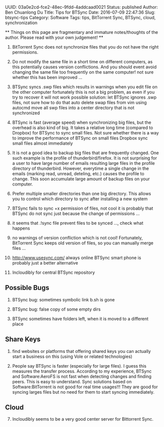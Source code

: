 UUID: 03a0e2cd-fce2-48ec-9fdd-4addcaad0021
Status: published
Author: Ben Chuanlong Du
Title: Tips for BTSync
Date: 2016-07-09 22:47:36
Slug: btsync-tips
Category: Software
Tags: tips, BitTorrent Sync, BTSync, cloud, synchronization

**
Things on this page are fragmentary and immature notes/thoughts of the author. 
Please read with your own judgement!
**
 
1. BitTorrent Sync does not synchronize files that you do not have the right permissions.

2. Do not modify the same file in a short time on different computers,
as this potentially causes version conflictions.
And you should event avoid changing the same file too frequently on the same computer!
not sure whether this has been improved ...

3. BTSync syncs .swp files which results in warnings when you edit file on the other computer
fortunately this is not a big problem, as even if you try to recover it will not work
possible solution: let BTSync ignores .swp files, not sure how to do that
auto delete swap files from vim using autocmd
move all swp files into a center directory that is not synchronized

4. BTSync is fast (average speed) when synchronizing big files,
but the overhead is also kind of big.
It takes a relative long time (compared to Dropbox) for BTSync to sync small files.
Not sure whether there is a way to improve the performance of BTSync on small files
Dropbox sync small files almost immediately


5. It is not a good idea to backup big files that are frequently changed.
One such example is the profile of thunderbird/firefox.
It is not surprising for a user to have large number of emails resulting large files 
in the profile directory of thunderbird. 
However, everytime a single change in the emails (marking read, unread, deteling, etc.) 
causes the profile to change. 
This soon accumulate large amount of backup files on your computer.

6. Prefer multiple smaller directories than one big directory.
This allows you to control which directory to sync after installing a new system 

7. BTSync fails to sync +x permission of files, not cool
it is probably that BTSync do not sync just because the change of permissions ...

4. it seems that .!sync file prevent files to be synced ..., check what happens

5. no warnings of version confliction which is not cool!
Fortunately, BitTorrent Sync keeps old version of files, so you can manually merge files ...

6. http://www.usesync.com/ always online BTSync
smart phone is probably just a better alternative

7. Incloudibly for central BTSync repository

## Possible Bugs

1. BTSync bug: sometimes symbolic link b.sh is gone

2. BTSync bug: false copy of some empty dirs

3. BTSync sometimes have folders left, when it is moved to a different place

## Share Keys

1. find websites or platforms that offering shared keys
you can actually start a business on this (using Vole or related technologies)

7. People say BTSync is faster (especially for large files).
I guess this measures the transfer process. 
According to my experience, BTSync and Software:AeroFS is not fast when detecting changes and finding peers.
This is easy to understand.
Sync solutions based on Software:BitTorrent is not good for real time usages!!!
They are good for syncing larges files but no need for them to start syncing immediately. 

## Cloud

7. Incloudibly seems to be a very good center server for Bittorrent Sync.

